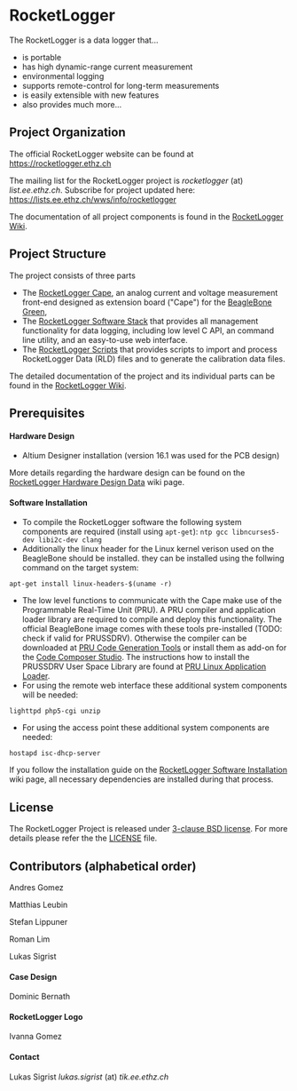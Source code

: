 RocketLogger
============

The RocketLogger is a data logger that...
* is portable
* has high dynamic-range current measurement
* environmental logging
* supports remote-control for long-term measurements
* is easily extensible with new features
* also provides much more...


Project Organization
--------------------

The official RocketLogger website can be found at <https://rocketlogger.ethz.ch>

The mailing list for the RocketLogger project is *rocketlogger* (at) *list.ee.ethz.ch*. Subscribe for project updated here: <https://lists.ee.ethz.ch/wws/info/rocketlogger>

The documentation of all project components is found in the [RocketLogger Wiki](https://git.ee.ethz.ch/sigristl/rocketlogger/wikis/).


Project Structure
-----------------
The project consists of three parts
* The [RocketLogger Cape](hardware), an analog current and voltage measurement front-end designed as extension board ("Cape") for the [BeagleBone Green](https://beagleboard.org/green/),
* The [RocketLogger Software Stack](software) that provides all management functionality for data logging, including low level C API, an command line utility, and an easy-to-use web interface.
* The [RocketLogger Scripts](script) that provides scripts to import and process RocketLogger Data (RLD) files and to generate the calibration data files.

The detailed documentation of the project and its individual parts can be found in the [RocketLogger Wiki](https://git.ee.ethz.ch/sigristl/rocketlogger/wikis/).


Prerequisites
-------------

#### Hardware Design
 * Altium Designer installation (version 16.1 was used for the PCB design)

More details regarding the hardware design can be found on the [RocketLogger Hardware Design Data](https://git.ee.ethz.ch/sigristl/rocketlogger/wikis/design-data) wiki page.


#### Software Installation

 * To compile the RocketLogger software the following system components are required (install using `apt-get`):
   `ntp gcc libncurses5-dev libi2c-dev clang`
 * Additionally the linux header for the Linux kernel verison used on the BeagleBone should be installed.
   they can be installed using the follwing command on the target system:
```
apt-get install linux-headers-$(uname -r)
```
 * The low level functions to communicate with the Cape make use of the Programmable Real-Time Unit (PRU).
   A PRU compiler and application loader library are required to compile and deploy this functionality.
   The official BeagleBone image comes with these tools pre-installed (TODO: check if valid for PRUSSDRV).
   Otherwise the compiler can be downloaded at [PRU Code Generation Tools](http://software-dl.ti.com/codegen/non-esd/downloads/download.htm#PRU)
   or install them as add-on for the [Code Composer Studio](http://processors.wiki.ti.com/index.php/Download_CCS).
   The instructions how to install the PRUSSDRV User Space Library are found at [PRU Linux Application Loader](http://processors.wiki.ti.com/index.php/PRU_Linux_Application_Loader).
 * For using the remote web interface these additional system components will be needed:
```
lighttpd php5-cgi unzip
```
 * For using the access point these additional system components are needed:
```
hostapd isc-dhcp-server
```

If you follow the installation guide on the [RocketLogger Software Installation](https://git.ee.ethz.ch/sigristl/rocketlogger/wikis/software) wiki page, all necessary dependencies are installed during that process.


License
-------

The RocketLogger Project is released under [3-clause BSD license](https://opensource.org/licenses/BSD-3-Clause). For more details please refer the the [LICENSE](LICENSE) file.


Contributors (alphabetical order)
---------------------------------


Andres Gomez

Matthias Leubin

Stefan Lippuner

Roman Lim

Lukas Sigrist


#### Case Design

Dominic Bernath


#### RocketLogger Logo

Ivanna Gomez


#### Contact

Lukas Sigrist *lukas.sigrist* (at) *tik.ee.ethz.ch*

